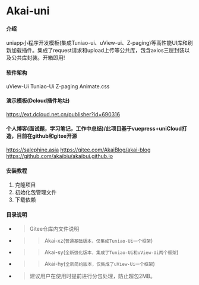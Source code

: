 # Akai-uni

#### 介绍
uniapp小程序开发模板(集成Tuniao-ui、uView-ui、Z-paging)等高性能UI库和刷新加载插件。集成了request请求和upload上传等公共库，包含axios三层封装以及公共库封装。开箱即用!

#### 软件架构
uView-Ui Tuniao-Ui Z-paging Animate.css

#### 演示模板(Dcloud插件地址)
https://ext.dcloud.net.cn/publisher?id=690316

#### 个人博客(面试题，学习笔记，工作中总结)/此项目基于vuepress+uniCloud打造，目前在github和gitee开源
https://salephine.asia
https://gitee.com/AkaiBlog/akai-blog
https://github.com/akaibiu/akaibui.github.io


#### 安装教程

1.  克隆项目
2.  初始化包管理文件
3.  下载依赖

#### 目录说明

* >Gitee仓库内文件说明
* >>Akai-xz(`普通基础版本，仅集成Tuniao-Ui一个框架`)
* >>Akai-sy(`全新强化版本，集成了Tuniao-Ui和uView-Ui两个框架`)
* >>Akai-hy(`全新简约版本，仅集成了uView-Ui一个框架`)
* >建议用户在使用时提前进行分包处理，防止超包2MB。
